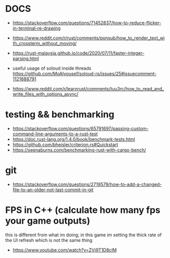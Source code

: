 

# DOCS



- https://stackoverflow.com/questions/71452837/how-to-reduce-flicker-in-terminal-re-drawing

- https://www.reddit.com/r/rust/comments/ponsub/how_to_render_text_with_crossterm_without_moving/

- https://rust-malaysia.github.io/code/2020/07/11/faster-integer-parsing.html

- useful usage of soloud inside threads
https://github.com/MoAlyousef/soloud-rs/issues/25#issuecomment-1121688791

- https://www.reddit.com/r/learnrust/comments/tuu3rc/how_to_read_and_write_files_with_options_async/

# testing && benchmarking

- https://stackoverflow.com/questions/65791697/passing-custom-command-line-arguments-to-a-rust-test
- https://doc.rust-lang.org/1.4.0/book/benchmark-tests.html
- https://github.com/bheisler/criterion.rs#Quickstart
- https://seenaburns.com/benchmarking-rust-with-cargo-bench/

# git

- https://stackoverflow.com/questions/2719579/how-to-add-a-changed-file-to-an-older-not-last-commit-in-git

# FPS in C++ (calculate how many fps your game outputs)

this is different from what im doing; in this game im setting the thick rate of the UI refresh which is not the same
thing

- https://www.youtube.com/watch?v=ZVi9T1D8clM
